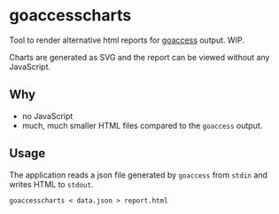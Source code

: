 # goaccesscharts

Tool to render alternative html reports for [goaccess](https://goaccess.io) output. WIP.

Charts are generated as SVG and the report can be viewed without any JavaScript.

## Why

- no JavaScript
- much, much smaller HTML files compared to the `goaccess` output.

## Usage

The application reads a json file generated by `goaccess` from `stdin`
and writes HTML to `stdout`.

```
goaccesscharts < data.json > report.html
```
